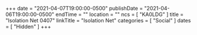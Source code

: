 +++
date = "2021-04-07T19:00:00-0500"
publishDate = "2021-04-06T19:00:00-0500"
endTime = ""
location = ""
ncs = [ "KA0LDG" ]
title = "Isolation Net 0407"
linkTitle = "Isolation Net"
categories = [ "Social" ]
dates = [ "Hidden" ]
+++
